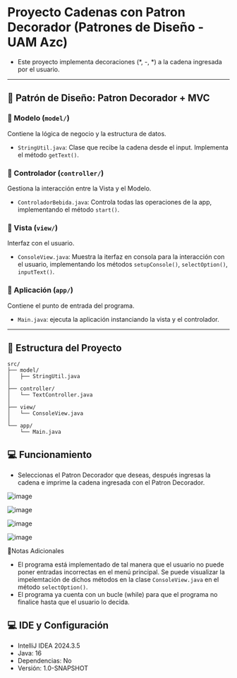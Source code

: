 # Proyecto Cadenas con Patron Decorador (Patrones de Diseño - UAM Azc)

 - Este proyecto implementa decoraciones (*, -, *) a la cadena ingresada por el usuario.
---

## 📐 Patrón de Diseño: Patron Decorador + MVC

### 🔸 Modelo (`model/`)
Contiene la lógica de negocio y la estructura de datos.

- `StringUtil.java`: Clase que recibe la cadena desde el input. Implementa el método `getText()`.

### 🔸 Controlador (`controller/`)
Gestiona la interacción entre la Vista y el Modelo.

- `ControladorBebida.java`: Controla todas las operaciones de la app, implementando el método `start()`.

### 🔸 Vista (`view/`)
Interfaz con el usuario.

- `ConsoleView.java`: Muestra la iterfaz en consola para la interacción con el usuario, implementando los métodos `setupConsole()`, `selectOption()`, `inputText()`.

### 🔸 Aplicación (`app/`)
Contiene el punto de entrada del programa.

- `Main.java`: ejecuta la aplicación instanciando la vista y el controlador.

---

## 📁 Estructura del Proyecto

```
src/
├── model/
│   ├── StringUtil.java
│
├── controller/
│   └── TextController.java
│
├── view/
│   └── ConsoleView.java
│
└── app/
    └── Main.java
```

## 💻 Funcionamiento

 - Seleccionas el Patron Decorador que deseas, después ingresas la cadena e imprime la cadena ingresada con el Patron Decorador.

![image](https://github.com/user-attachments/assets/6b24ae19-61bb-4d42-8800-7bd589ad003c)

![image](https://github.com/user-attachments/assets/0cfd803e-f310-4693-9946-d2c0fd7b46ad)

![image](https://github.com/user-attachments/assets/c756ca1c-6bb7-40bb-a929-eef6492135e9)

![image](https://github.com/user-attachments/assets/07d3c5a1-22c7-49d6-a904-abb42db68f8c)

📝Notas Adicionales

 - El programa está implementado de tal manera que el usuario no puede poner entradas incorrectas en el menú principal. Se puede visualizar la impelemtación de dichos métodos en la clase `ConsoleView.java` en el método `selectOption()`.
 - El programa ya cuenta con un bucle (while) para que el programa no finalice hasta que el usuario lo decida.

## 💻 IDE y Configuración

- IntelliJ IDEA 2024.3.5
- Java: 16
- Dependencias: No
- Versión: 1.0-SNAPSHOT
